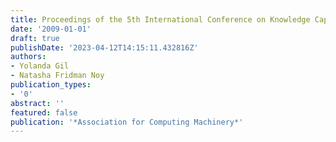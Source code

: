 ```yaml
---
title: Proceedings of the 5th International Conference on Knowledge Capture (K-CAP)
date: '2009-01-01'
draft: true
publishDate: '2023-04-12T14:15:11.432816Z'
authors:
- Yolanda Gil
- Natasha Fridman Noy
publication_types:
- '0'
abstract: ''
featured: false
publication: '*Association for Computing Machinery*'
---
```


